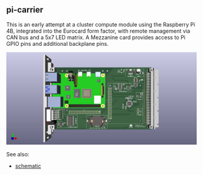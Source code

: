 ## pi-carrier

This is an early attempt at a cluster compute module using the Raspberry
Pi 4B, integrated into the Eurocard form factor, with remote management
via CAN bus and a 5x7 LED matrix.  A Mezzanine card provides access to Pi
GPIO pins and additional backplane pins.

![Image of pi-parport latest](eurocard.png)

See also:
* [schematic](schematic_v2.pdf)
